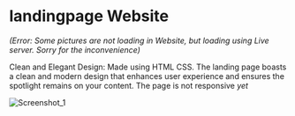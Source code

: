 # landingpage Website 
<i>(Error: Some pictures are not loading in Website, but loading using Live server. Sorry for the inconvenience)</i>

Clean and Elegant Design: Made using HTML CSS. The landing page boasts a clean and modern design that enhances user experience and ensures the spotlight remains on your content. The page is not responsive *yet*


![Screenshot_1](https://github.com/RahulBRB/landingpage-website/assets/86495244/81c7416d-c015-45ee-bbb5-2ead81d78fb8)
